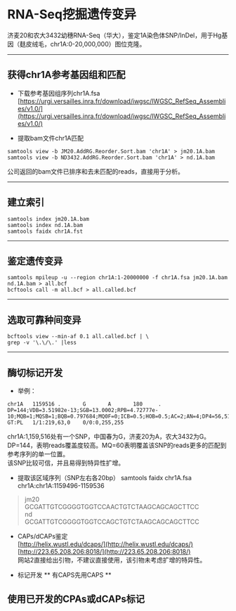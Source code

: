 # RNA-Seq挖掘遗传变异
济麦20和农大3432幼穗RNA-Seq（华大），鉴定1A染色体SNP/InDel，用于Hg基因（麸皮绒毛，chr1A:0-20,000,000）图位克隆。

----

## 获得chr1A参考基因组和匹配
* 下载参考基因组序列chr1A.fsa  
[https://urgi.versailles.inra.fr/download/iwgsc/IWGSC_RefSeq_Assemblies/v1.0/](https://urgi.versailles.inra.fr/download/iwgsc/IWGSC_RefSeq_Assemblies/v1.0/)

* 提取bam文件chr1A匹配
```
samtools view -b JM20.AddRG.Reorder.Sort.bam 'chr1A' > jm20.1A.bam  
samtools view -b ND3432.AddRG.Reorder.Sort.bam 'chr1A' > nd.1A.bam
```
公司返回的bam文件已排序和去未匹配的reads，直接用于分析。

----

## 建立索引
```
samtools index jm20.1A.bam
samtools index nd.1A.bam
samtools faidx chr1A.fst
```
----

## 鉴定遗传变异
```
samtools mpileup -u --region chr1A:1-20000000 -f chr1A.fsa jm20.1A.bam nd.1A.bam > all.bcf
bcftools call -m all.bcf > all.called.bcf
```
----

## 选取可靠种间变异
```
bcftools view --min-af 0.1 all.called.bcf | \
grep -v '\.\/\.' |less
```
----

## 酶切标记开发

* 举例：

```
chr1A   1159516 .       G       A       180     .       DP=144;VDB=3.51982e-13;SGB=13.0002;RPB=4.72777e-10;MQB=1;MQSB=1;BQB=0.797684;MQ0F=0;ICB=0.5;HOB=0.5;AC=2;AN=4;DP4=56,51,21,0;MQ=60      GT:PL   1/1:219,63,0    0/0:0,255,255
```

chr1A:1,159,516处有一个SNP，中国春为G，济麦20为A，农大3432为G。  
DP=144，表明reads覆盖度较高。MQ=60表明覆盖该SNP的reads更多的匹配到参考序列的单一位置。  
该SNP比较可信，并且易得到特异性扩增。

* 提取该区域序列（SNP左右各20bp）
samtools faidx chr1A.fsa chr1A:chr1A:1159496-1159536

>jm20  
GCGATTGTCGGGGTGGTCCAACTGTCTAAGCAGCAGCTTCC  
>nd  
GCGATTGTCGGGGTGGTCCAGCTGTCTAAGCAGCAGCTTCC

* CAPs/dCAPs鉴定  
[http://helix.wustl.edu/dcaps/](http://helix.wustl.edu/dcaps/)  
[http://223.65.208.206:8018/](http://223.65.208.206:8018/)  
网站2直接给出引物，不建议直接使用，该引物未考虑扩增的特异性。

* 标记开发
** 有CAPS先用CAPS
**






## 使用已开发的CPAs或dCAPs标记














